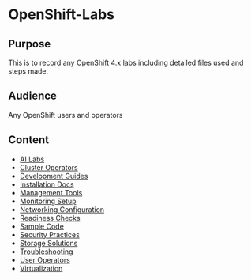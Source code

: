 # OpenShift-Labs

## Purpose

This is to record any OpenShift 4.x labs including detailed files used and steps made.

## Audience

Any OpenShift users and operators

## Content

- [AI Labs](AI/localAI/LocalAI.md)
- [Cluster Operators](ClusterOperators/openshift-etcd/etcd.md)
- [Development Guides](Development/hugepage.md)
- [Installation Docs](Installation/assistedInstaller/Local/agent-based-ai.md)
- [Management Tools](Management/MTC/mtc.md)
- [Monitoring Setup](Monitoring/Logging/troubleshooting.md)
- [Networking Configuration](Networking/SDN/ovn/ovn-kubernetes.md)
- [Readiness Checks](Readiness/OCP-4.16/networking/secured-route/secured-route.md)
- [Sample Code](Samples/shell/get_version.sh)
- [Security Practices](Security/certificate/mtls/mtls.md)
- [Storage Solutions](Storage/Ceph/ceph-all-in-one.md)
- [Troubleshooting](TroubleShooting/network.md)
- [User Operators](userOperators/self_remediation/self.remediation.md)
- [Virtualization](Virtualization/installation.md)
